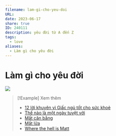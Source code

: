 ```yaml
---
filename: lam-gi-cho-yeu-doi
URL: 
date: 2023-06-17
share: true
ID: 240111
description: yêu đời từ A đến Z
tags:
  - love
aliases:
  - Làm gì cho yêu đời
---
```


# Làm gì cho yêu đời
![](https://i.imgur.com/gGsdMMt.jpg)

> [!Example] Xem thêm
> - [12 lời khuyên vì Giấc ngủ tốt cho sức khoẻ](./12-loi-khuyen-vi-giac-ngu-tot-cho-suc-khoe.md)
> - [Thế nào là một ngày tuyệt vời](./the-nao-la-mot-ngay-tuyet-voi.md)
> - [Mất cân bằng](./mat-can-bang.md)
> - [Mất lửa](./mat-lua.md)
> - [Where the hell is Matt](./where-the-hell-is-matt.md)